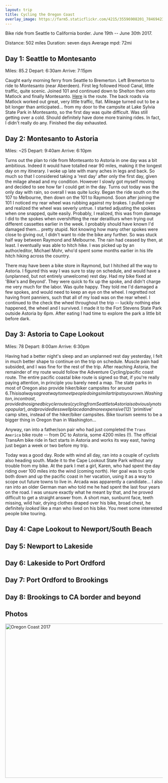 ```yaml
---
layout: trip
title: Cycling the Oregon Coast
overlay_image: https://farm5.staticflickr.com/4215/35596908201_784694238c_k_d.jpg
---
```


Bike ride from Seattle to California border. June 19th -- June 30th 2017.

Distance: 502 miles
Duration: seven days
Average mpd: 72mi

## Day 1: Seattle to Montesanto

Miles: 85.2
Depart: 6:30am
Arrive: 7:15pm

Caught early morning ferry from Seattle to Bremerton. Left Bremerton to ride to Montesanto (near Aberdeen). First leg followed Hood Canal, little traffic, quite scenic. Joined 101 and continued down to Shelton then onto Matlock and finally Montesanto. [Here](https://www.google.com/maps/dir/Bremerton,+WA/Montesano,+WA+98563/@47.2478398,-123.5341167,9z/data=!4m19!4m18!1m10!1m1!1s0x549037795212e35b:0xb238651d502a0952!2m2!1d-122.6269768!2d47.5650067!3m4!1m2!1d-123.1111711!2d47.3378553!3s0x5491bf3934055d57:0xeed46ff41291c72c!1m5!1m1!1s0x54922162b92bda33:0x7d3ec398381ee092!2m2!1d-123.6026629!2d46.9812062!3e1) is the route. The back roads via Matlock worked out great, very little traffic, flat. Mileage turned out to be a bit longer than anticipated... from my door to the campsite at Lake Sylvia State Park in Montesanto, so the first day was quite difficult. Was still getting over a cold. Should definitely have done more training rides. In fact, I didn't really do any. Finished the day exhausted. 

## Day 2: Montesanto to Astoria

Miles: ~25
Depart: 9:40am
Arrive: 6:10pm

Turns out the plan to ride from Montesanto to Astoria in one day was a bit ambitious. Indeed it would have totalled near 90 miles, making it the longest day on my itinerary. I woke up late with many aches in legs and back. So much so that I considered taking a 'rest day' after only the first day, given the milage ahead and my condition. However I slowly got myself moving and decided to see how far I could get in the day. Turns out today was the only day with rain, so overall I was quite lucky. Began the ride south on the 107 to Melbourne, then down on the 101 to Raymond. Soon after joining the 101 I noticed my rear wheel was rubbing against my brakes. I pulled over and realized the wheel was severly untrue. I started adjusting the spokes when one snapped, quite easily. Probably, I realized, this was from damage I did to the spokes when overshifting the rear derailliurs when trying out different cassettes earlier in the week. I probably should have known I'd damaged them... pretty stupid. Not knowing how many other spokes were close to giving out, I didn't want to ride the bike any further. So was stuck half way between Raymond and Melbourne. The rain had ceased by then, at least. I eventually was able to hitch hike. I was picked up by an author/editor, Michael Mohr, who'd spent some months earlier in his life hitch hiking across the country. 

There may have been a bike store in Raymond, but I hitched all the way to Astoria. I figured this way I was sure to stay on schedule, and would have a (unplanned, but not entirely unwelcome) rest day. Had my bike fixed at 'Bike's and Beyond'. They were quick to fix up the spoke, and didn't charge me very much for the labor. Was quite happy. They told me I'd damaged a few spokes, and would need to keep an eye on the wheel. I regretted not having front panniers, such that all of my load was on the rear wheel. I continued to the check the wheel throughout the trip -- luckily nothing else happened, the wheel and I survived. I made it to the Fort Stevens State Park outside Astoria by 6pm. After eating I had time to explore the park a little bit before dark. 

## Day 3: Astoria to Cape Lookout

Miles: 78
Depart: 8:00am
Arrive: 6:30pm

Having had a better night's sleep and an unplanned rest day yesterday, I felt in much better shape to continue on the trip on schedule. Muscle pain had subsided, and I was fine for the rest of the trip. After reaching Astoria, the remainder of my route would follow the Adventure Cycling/pacific coast route. The entire pacific coastal bike route is signed so that, if you're really paying attention, in principle you barely need a map. The state parks in most of Oregon also provide hiker/biker campsites for around $6. This is always a great way to meet people doing similar trips to your own. Washington, in contrast, provided no signed bicycle routes (cycling from Seattle to Astoria is obviously not so popular), and provided less well placed and more expensive ($12) 'primitive' camp sites, instead of the hiker/biker campsites. Bike tourism seems to be a bigger thing in Oregon than in Washington...

Anyway, ran into a father/son pair who had just completed the `Trans America` bike route -- from DC to Astoria, some 4200 miles (!). The official TransAm bike ride in fact starts in Astoria and works its way east, having just began a week or two before my trip. 

Today was a good day. Rode with wind all day, ran into a couple of cyclists also heading south. Made it to the Cape Lookout State Park without any trouble from my bike. At the park I met a girl, Karen, who had spent the day riding over 100 miles into the wind (coming north). Her goal was to cycle both down and up the pacific coast in her vacation, using it as a way to scope out future towns to live in. Arcada was apparently a candidate... I also ran into an older German man who told me he had spent the last four years on the road. I was unsure exactly what he meant by that, and he proved difficult to get a straight answer from. A short man, sunburnt face, teeth missing, wild hair, drying clothes draped over his bike, broad chest, he definitely _looked_ like a man who lived on his bike. You meet some interested people bike touring.

## Day 4: Cape Lookout to Newport/South Beach



## Day 5: Newport to Lakeside

## Day 6: Lakeside to Port Ordford

## Day 7: Port Ordford to Brookings

## Day 8: Brookings to CA border and beyond

## Photos

<a data-flickr-embed="true"  href="https://www.flickr.com/photos/149922637@N08/albums/72157683024797244" title="Oregon Coast 2017"><img src="https://farm5.staticflickr.com/4215/35596908201_89d23762c5_z.jpg" width="640" height="494" alt="Oregon Coast 2017"></a><script async src="//embedr.flickr.com/assets/client-code.js" charset="utf-8"></script>
